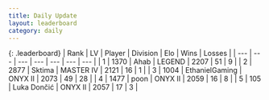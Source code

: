 ```yaml
---
title: Daily Update
layout: leaderboard
category: daily
---
```


{: .leaderboard}
| Rank | LV | Player | Division | Elo | Wins | Losses |
| --- | --- | --- | --- | --- | --- | --- |
| <span data-change="3">1</span> | 1370 | <span title="ID: 402846">Ahab</span> | LEGEND | <span data-change="181">2207</span> | <span data-change="28">51</span> | <span data-change="4">9</span> |
| <span data-change="-1">2</span> | 2877 | <span title="ID: 353063">Sktima</span> | MASTER IV | <span data-change="0">2121</span> | <span data-change="0">16</span> | <span data-change="0">1</span> |
| <span data-change="21">3</span> | 1004 | <span title="ID: 719356">EthanielGaming</span> | ONYX II | <span data-change="164">2073</span> | <span data-change="34">49</span> | <span data-change="19">28</span> |
| <span data-change="1">4</span> | 1477 | <span title="ID: 540690">poon</span> | ONYX II | <span data-change="35">2059</span> | <span data-change="8">16</span> | <span data-change="4">8</span> |
| <span data-change="-">5</span> | 105 | <span title="ID: 632030">Luka Dončić</span> | ONYX II | <span data-change="-">2057</span> | <span data-change="-">17</span> | <span data-change="-">3</span> |